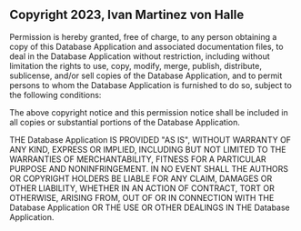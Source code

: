 ## Copyright 2023, Ivan Martinez von Halle

Permission is hereby granted, free of charge, to any person obtaining a copy of this Database Application and associated documentation files, to deal in the Database Application without restriction, including without limitation the rights to use, copy, modify, merge, publish, distribute, sublicense, and/or sell copies of the Database Application, and to permit persons to whom the Database Application is furnished to do so, subject to the following conditions:

The above copyright notice and this permission notice shall be included in all copies or substantial portions of the Database Application.

THE Database Application IS PROVIDED "AS IS", WITHOUT WARRANTY OF ANY KIND, EXPRESS OR IMPLIED, INCLUDING BUT NOT LIMITED TO THE WARRANTIES OF MERCHANTABILITY, FITNESS FOR A PARTICULAR PURPOSE AND NONINFRINGEMENT. IN NO EVENT SHALL THE AUTHORS OR COPYRIGHT HOLDERS BE LIABLE FOR ANY CLAIM, DAMAGES OR OTHER LIABILITY, WHETHER IN AN ACTION OF CONTRACT, TORT OR OTHERWISE, ARISING FROM, OUT OF OR IN CONNECTION WITH THE Database Application OR THE USE OR OTHER DEALINGS IN THE Database Application.
